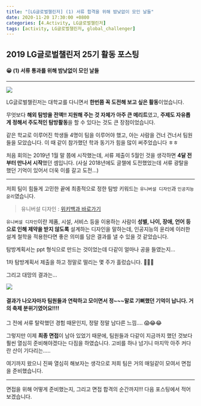 ```yaml
---
title: "[LG글로벌챌린저] (1) 서류 합격을 위해 밤낮없이 모인 날들"
date: 2020-11-20 17:30:00 +0800
categories: [4.Activity, LG글로벌챌린저]
tags: [activity, LG글로벌챌린저, global_challenger]
---
```





## **2019 LG글로벌챌린저 25기 활동 포스팅**

#### **😀 (1) 서류 통과를 위해 밤낮없이 모인 날들**

------

![](http://www.lgchallengers.com/wp-content/uploads/2018/03/introduction_img_20180302.jpg?v=1)

LG글로벌챌린저는 대학교를 다니면서 **한번쯤 꼭 도전해 보고 싶은 활동**이었습니다.

무엇보다 **해외 탐방을 전액!! 지원해 주는 것 자체가 아주 큰 메리트**였고, **주제도 자유롭게 정해서 주도적인 탐방활동**을 할 수 있다는 것도 큰 장점이었습니다.

같은 학교로 이루어진 학생들 4명이 팀을 이루어야 했고, 아는 사람을 건너 건너서 팀원들을 모았습니다. 이 때 같이 참가했던 학과 동기가 힘을 많이 써주었습니다 ㅎㅎ

처음 회의는 2019년 1월 말 쯤에 시작했는데, 서류 제출이 5월인 것을 생각하면 **4달 전부터 만나서 시작**했던 셈입니다. (사실 2018년에도 글챌에 도전했었는데 서류 광탈을 했던 기억이 있어서 더욱 이를 갈고 도전...)

------

저희 팀이 힘들게 고민한 끝에 최종적으로 정한 탐방 키워드는 `유니버설 디자인`과 `인공지능 윤리`였습니다.

> 유니버설 디자인 : [위키백과 바로가기](https://ko.wikipedia.org/wiki/%EC%9C%A0%EB%8B%88%EB%B2%84%EC%84%A4_%EB%94%94%EC%9E%90%EC%9D%B8)

`유니버설 디자인`이란 제품, 시설, 서비스 등을 이용하는 사람이 **성별, 나이, 장애, 언어 등으로 인해 제약을 받지 않도록** 설계하는 디자인을 말하는데, 인공지능의 윤리에 이러한 설계 철학을 적용한다면 좋은 의미를 담은 결과를 낼 수 있을 것 같았습니다.

탐방계획서는 ppt 형식으로 만드는 것이었는데 다같이 얼마나 공을 들였는지...

1차 탐방계획서 제출을 하고 정말로 떨리는 몇 주가 흘렀습니다. 🙏🙏🙏

그리고 대망의 결과는...

![](https://i.imgur.com/DiyneUn.png)

#### **결과가 나오자마자 팀원들과 연락하고 모이면서 정~~~말로 기뻐했던 기억이 납니다. 거의 축제 분위기였어요!!!!**

그 전에 서류 탈락했던 경험 때문인지, 정말 정말 남다른 느낌.... 😱😂😂

그렇지만 이제 **최종 면접**이 남아 있었기 때문에, 팀원들과 다같이 지금까지 했던 것보다 훨씬 열심히 준비해야겠다는 다짐을 하였습니다. 고비를 하나 넘기니 마지막 아주 커다란 산이 기다리는.....

여기까지 왔으니 진짜 열심히 해보자는 생각으로 저희 팀은 거의 매일같이 모여서 면접을 준비했습니다.

------

면접을 위해 어떻게 준비했는지, 그리고 면접 합격의 순간까지!!! 다음 포스팅에서 적어 보겠습니다.

